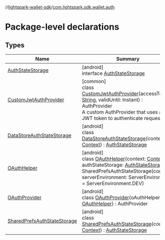 //[lightspark-wallet-sdk](../../index.md)/[com.lightspark.sdk.wallet.auth](index.md)

# Package-level declarations

## Types

| Name | Summary |
|---|---|
| [AuthStateStorage](-auth-state-storage/index.md) | [android]<br>interface [AuthStateStorage](-auth-state-storage/index.md) |
| [CustomJwtAuthProvider](-custom-jwt-auth-provider/index.md) | [common]<br>class [CustomJwtAuthProvider](-custom-jwt-auth-provider/index.md)(accessToken: [String](https://kotlinlang.org/api/latest/jvm/stdlib/kotlin/-string/index.html), validUntil: Instant) : AuthProvider<br>A custom AuthProvider that uses a JWT token to authenticate requests. |
| [DataStoreAuthStateStorage](-data-store-auth-state-storage/index.md) | [android]<br>class [DataStoreAuthStateStorage](-data-store-auth-state-storage/index.md)(context: [Context](https://developer.android.com/reference/kotlin/android/content/Context.html)) : [AuthStateStorage](-auth-state-storage/index.md) |
| [OAuthHelper](-o-auth-helper/index.md) | [android]<br>class [OAuthHelper](-o-auth-helper/index.md)(context: [Context](https://developer.android.com/reference/kotlin/android/content/Context.html), authStateStorage: [AuthStateStorage](-auth-state-storage/index.md) = SharedPrefsAuthStateStorage(context), serverEnvironment: ServerEnvironment = ServerEnvironment.DEV) |
| [OAuthProvider](-o-auth-provider/index.md) | [android]<br>class [OAuthProvider](-o-auth-provider/index.md)(oAuthHelper: [OAuthHelper](-o-auth-helper/index.md)) : AuthProvider |
| [SharedPrefsAuthStateStorage](-shared-prefs-auth-state-storage/index.md) | [android]<br>class [SharedPrefsAuthStateStorage](-shared-prefs-auth-state-storage/index.md)(context: [Context](https://developer.android.com/reference/kotlin/android/content/Context.html)) : [AuthStateStorage](-auth-state-storage/index.md) |
